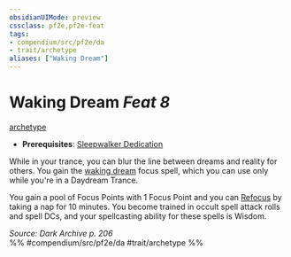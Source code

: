 ```yaml
---
obsidianUIMode: preview
cssclass: pf2e,pf2e-feat
tags:
- compendium/src/pf2e/da
- trait/archetype
aliases: ["Waking Dream"]
---
```

# Waking Dream  *Feat 8*  
[archetype](rules/traits/archetype.md)  

- **Prerequisites**: [Sleepwalker Dedication](compendium/feats/sleepwalker-dedication-da.md)

While in your trance, you can blur the line between dreams and reality for others. You gain the [waking dream](compendium/spells/waking-dream-da.md) focus spell, which you can use only while you're in a Daydream Trance.

You gain a pool of Focus Points with 1 Focus Point and you can [Refocus](rules/actions/refocus.md) by taking a nap for 10 minutes. You become trained in occult spell attack rolls and spell DCs, and your spellcasting ability for these spells is Wisdom.

*Source: Dark Archive p. 206*  
%% #compendium/src/pf2e/da #trait/archetype %%